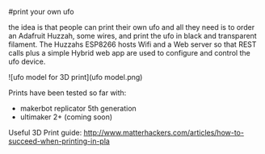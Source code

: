 #print your own ufo

the idea is that people can print their own ufo and all they need is to order an Adafruit Huzzah, some wires, and print the ufo in black and transparent filament. The Huzzahs ESP8266 hosts Wifi and a Web server so that REST calls plus a simple Hybrid web app are used to configure and control the ufo device.

![ufo model for 3D print](ufo model.png)

Prints have been tested so far with:
* makerbot replicator 5th generation
* ultimaker 2+ (coming soon)

Useful 3D Print guide:
http://www.matterhackers.com/articles/how-to-succeed-when-printing-in-pla
